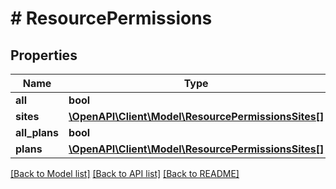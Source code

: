 # # ResourcePermissions

## Properties

Name | Type | Description | Notes
------------ | ------------- | ------------- | -------------
**all** | **bool** |  | [optional]
**sites** | [**\OpenAPI\Client\Model\ResourcePermissionsSites[]**](ResourcePermissionsSites.md) |  | [optional]
**all_plans** | **bool** |  | [optional]
**plans** | [**\OpenAPI\Client\Model\ResourcePermissionsSites[]**](ResourcePermissionsSites.md) |  | [optional]

[[Back to Model list]](../../README.md#models) [[Back to API list]](../../README.md#endpoints) [[Back to README]](../../README.md)
